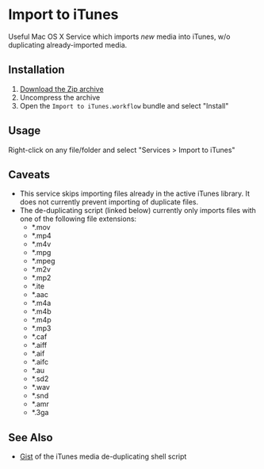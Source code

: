 Import to iTunes
================

Useful Mac OS X Service which imports _new_ media into iTunes, w/o duplicating already-imported media.


## Installation
1. [Download the Zip archive](https://github.com/mattlubner/Import-to-iTunes/raw/master/Import%20to%20iTunes.zip)
2. Uncompress the archive
3. Open the `Import to iTunes.workflow` bundle and select "Install"


## Usage
Right-click on any file/folder and select "Services > Import to iTunes"


## Caveats
- This service skips importing files already in the active iTunes library. It does not currently prevent importing of duplicate files.
- The de-duplicating script (linked below) currently only imports files with one of the following file extensions:
	- *.mov
	- *.mp4
	- *.m4v
	- *.mpg
	- *.mpeg
	- *.m2v
	- *.mp2
	- *.ite
	- *.aac
	- *.m4a
	- *.m4b
	- *.m4p
	- *.mp3
	- *.caf
	- *.aiff
	- *.aif
	- *.aifc
	- *.au
	- *.sd2
	- *.wav
	- *.snd
	- *.amr
	- *.3ga


## See Also
- [Gist](https://gist.github.com/mattlubner/9746041) of the iTunes media de-duplicating shell script
